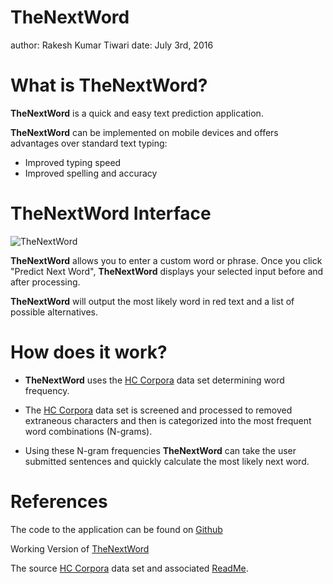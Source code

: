 TheNextWord 
========================================================
author: Rakesh Kumar Tiwari
date: July 3rd, 2016

What is TheNextWord?
========================================================

**TheNextWord** is a quick and easy text prediction application.

**TheNextWord** can be implemented on mobile devices and offers advantages over standard text typing:

* Improved typing speed
* Improved spelling and accuracy

TheNextWord Interface
========================================================

![TheNextWord](./figures/TheNextWord.png)

**TheNextWord** allows you to enter a custom word or phrase. Once you click "Predict Next Word", **TheNextWord** displays your selected input before and after processing. 

**TheNextWord** will output the most likely word in red text and a list of possible alternatives.

How does it work?
========================================================

* **TheNextWord** uses the [HC Corpora][1] data set determining word frequency.

* The [HC Corpora][1] data set is screened and processed to removed extraneous characters and then is categorized into the most frequent word combinations (N-grams).

* Using these N-gram frequencies **TheNextWord** can take the user submitted sentences and quickly calculate the most likely next word.

[1]: http://www.corpora.heliohost.org/ "HC Corpora"

References
========================================================

The code to the application can be found on [Github][1]

Working Version of [TheNextWord][2]

The source [HC Corpora][3] data set and associated [ReadMe][4].

[1]: https://github.com/jbspangler/datasciencecoursera/tree/master/Data%20Science%20Capstone "Github"
[2]: http://jbspangler.shinyapps.io/TheNextWord/ "TheNextWord"
[3]: http://www.corpora.heliohost.org/ "HC Corpora"
[4]: http://www.corpora.heliohost.org/aboutcorpus.html "ReadMe"
